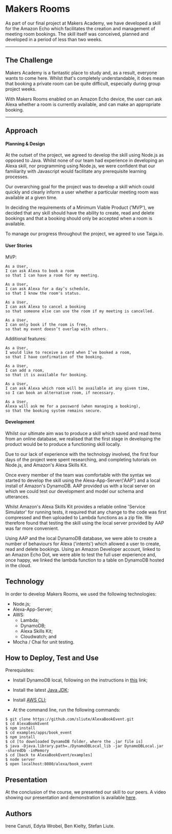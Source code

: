 # Makers Rooms

As part of our final project at Makers Academy, we have developed a skill for the Amazon Echo which facilitates the creation and management of meeting room bookings.  The skill itself was conceived, planned and developed in a period of less than two weeks.  

---

## The Challenge

Makers Academy is a fantastic place to study and, as a result, everyone wants to come here.  Whilst that's completely understandable, it does mean that booking a private room can be quite difficult, especially during group project weeks.  

With Makers Rooms enabled on an Amazon Echo device, the user can ask Alexa whether a room is currently available, and can make an appropriate booking.

---
## Approach

#### Planning & Design

At the outset of the project, we agreed to develop the skill using Node.js as opposed to Java.  Whilst none of our team had experience in developing an Alexa skill, nor programming using Node.js, we were confident that our familiarity with Javascript would facilitate any prerequisite learning processes.

Our overarching goal for the project was to develop a skill which could quickly and clearly inform a user whether a particular meeting room was available at a given time.

In deciding the requirements of a Minimum Viable Product ('MVP'), we decided that any skill should have the ability to create, read and delete bookings and that a booking should only be accepted when a room is available.

To manage our progress throughout the project, we agreed to use Taiga.io.

#### User Stories

MVP:
```
As a User,
I can ask Alexa to book a room
so that I can have a room for my meeting.

As a User,  
I can ask Alexa for a day’s schedule,
so that I know the room's status.

As a User,
I can ask Alexa to cancel a booking
so that someone else can use the room if my meeting is cancelled.

As a User,
I can only book if the room is free,
so that my event doesn’t overlap with others.
```

Additional features:
```
As a User,
I would like to receive a card when I’ve booked a room,
so that I have confirmation of the booking.

As a User,
I can add a room,
so that it is available for booking.

As a User,
I can ask Alexa which room will be available at any given time,
so I can book an alternative room, if necessary.

As a User,
Alexa will ask me for a password (when managing a booking),
so that the booking system remains secure.
```
#### Development
Whilst our ultimate aim was to produce a skill which saved and read items from an online database, we realised that the first stage in developing the product would be to produce a functioning skill locally.

Due to our lack of experience with the technology involved, the first four days of the project were spent researching, and completing tutorials on Node.js, and Amazon's Alexa Skills Kit.

Once every member of the team was comfortable with the syntax we started to develop the skill using the Alexa-App-Server('AAP') and a local install of Amazon's DynamoDB. AAP provided us with a local server on which we could test our development and model our schema and utterances.  

Whilst Amazon's Alexa Skills Kit provides a reliable online 'Service Simulator' for running tests, it required that any change to the code was first compressed and then uploaded to Lambda functions as a zip file. We therefore found that testing the skill using the local server provided by AAP was far more convenient.

Using AAP and the local DynamoDB database, we were able to create a number of behaviours for Alexa ('intents') which allowed a user to create, read and delete bookings. Using an Amazon Developer account, linked to an Amazon Echo Dot, we were able to test the full user experience and, once happy, we linked the lambda function to a table on DynamoDB hosted in the cloud.


## Technology

In order to develop Makers Rooms, we used the following technologies:
- Node.js;
- Alexa-App-Server;
- AWS:
  - Lambda;
  - DynamoDB;
  - Alexa Skills Kit;
  - Cloudwatch; and
- Mocha / Chai for unit testing.

## How to Deploy, Test and Use

Prerequisites:
* Install DynamoDB local, following on the instructions in [this](http://docs.aws.amazon.com/amazondynamodb/latest/developerguide/DynamoDBLocal.html#DynamoDBLocal.DownloadingAndRunning) link;

* Install the latest [Java JDK](http://www.oracle.com/technetwork/java/javase/downloads/index-jsp-138363.html);

* Install [AWS CLI](http://docs.aws.amazon.com/cli/latest/userguide/installing.html);

* At the command line, run the following commands:

```
$ git clone https://github.com/sliute/AlexaBookEvent.git
$ cd AlexaBookEvent
$ npm install
$ cd examples/apps/book_event
$ npm install
$ cd [to downloaded DynamoDB folder, where the .jar file is]
$ java -Djava.library.path=./DynamoDBLocal_lib -jar DynamoDBLocal.jar -sharedDb -inMemory
$ cd [back to AlexaBookEvent/examples]
$ node server
$ open localhost:8080/alexa/book_event

```

## Presentation

At the conclusion of the course, we presented our skill to our peers.  A video showing our presentation and demonstration is available [here](https://youtu.be/y8ZY2_FgwEQ?t=24m18s).

## Authors

Irene Canuti, Edyta Wrobel, Ben Kielty, Stefan Liute.
